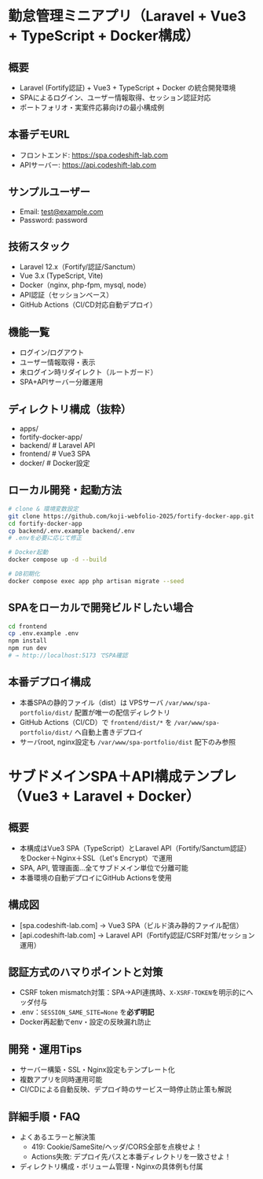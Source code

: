 # 勤怠管理ミニアプリ（Laravel + Vue3 + TypeScript + Docker構成）

## 概要
- Laravel (Fortify認証) + Vue3 + TypeScript + Docker の統合開発環境
- SPAによるログイン、ユーザー情報取得、セッション認証対応
- ポートフォリオ・実案件応募向けの最小構成例

## 本番デモURL
- フロントエンド: https://spa.codeshift-lab.com
- APIサーバー: https://api.codeshift-lab.com

## サンプルユーザー
- Email: test@example.com
- Password: password

## 技術スタック
- Laravel 12.x（Fortify/認証/Sanctum）
- Vue 3.x (TypeScript, Vite)
- Docker（nginx, php-fpm, mysql, node）
- API認証（セッションベース）
- GitHub Actions（CI/CD対応自動デプロイ）

## 機能一覧
- ログイン/ログアウト
- ユーザー情報取得・表示
- 未ログイン時リダイレクト（ルートガード）
- SPA+APIサーバー分離運用

## ディレクトリ構成（抜粋）
- apps/
- fortify-docker-app/
- backend/ # Laravel API
- frontend/ # Vue3 SPA
- docker/ # Docker設定

## ローカル開発・起動方法

```sh
# clone & 環境変数設定
git clone https://github.com/koji-webfolio-2025/fortify-docker-app.git
cd fortify-docker-app
cp backend/.env.example backend/.env
# .envを必要に応じて修正

# Docker起動
docker compose up -d --build

# DB初期化
docker compose exec app php artisan migrate --seed
```

## SPAをローカルで開発ビルドしたい場合
```sh
cd frontend
cp .env.example .env
npm install
npm run dev
# → http://localhost:5173 でSPA確認
```

## 本番デプロイ構成
- 本番SPAの静的ファイル（dist）は VPSサーバ `/var/www/spa-portfolio/dist/` 配置が唯一の配信ディレクトリ
- GitHub Actions（CI/CD）で `frontend/dist/*` を `/var/www/spa-portfolio/dist/` へ自動上書きデプロイ
- サーバroot, nginx設定も `/var/www/spa-portfolio/dist` 配下のみ参照

# サブドメインSPA＋API構成テンプレ（Vue3 + Laravel + Docker）

## 概要
- 本構成はVue3 SPA（TypeScript）とLaravel API（Fortify/Sanctum認証）をDocker＋Nginx＋SSL（Let's Encrypt）で運用
- SPA, API, 管理画面…全てサブドメイン単位で分離可能
- 本番環境の自動デプロイにGitHub Actionsを使用

## 構成図
- [spa.codeshift-lab.com] → Vue3 SPA（ビルド済み静的ファイル配信）
- [api.codeshift-lab.com] → Laravel API（Fortify認証/CSRF対策/セッション運用）

## 認証方式のハマりポイントと対策
- CSRF token mismatch対策：SPA→API連携時、`X-XSRF-TOKEN`を明示的にヘッダ付与
- .env：`SESSION_SAME_SITE=None` を**必ず明記**
- Docker再起動でenv・設定の反映漏れ防止

## 開発・運用Tips
- サーバー構築・SSL・Nginx設定もテンプレート化
- 複数アプリを同時運用可能
- CI/CDによる自動反映、デプロイ時のサービス一時停止防止策も解説

## 詳細手順・FAQ
- よくあるエラーと解決策
  - 419: Cookie/SameSite/ヘッダ/CORS全部を点検せよ！
  - Actions失敗: デプロイ先パスと本番ディレクトリを一致させよ！
- ディレクトリ構成・ボリューム管理・Nginxの具体例も付属
